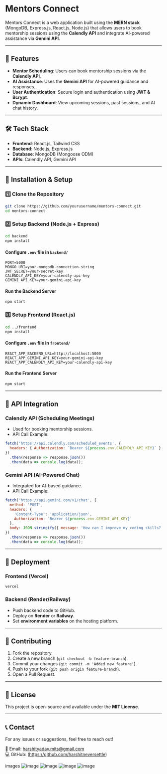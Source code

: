 # Mentors Connect

Mentors Connect is a web application built using the **MERN stack** (MongoDB, Express.js, React.js, Node.js) that allows users to book mentorship sessions using the **Calendly API** and integrate AI-powered assistance via **Gemini API**.

---

## 🚀 Features
- **Mentor Scheduling**: Users can book mentorship sessions via the **Calendly API**.
- **AI Assistance**: Uses the **Gemini API** for AI-powered guidance and responses.
- **User Authentication**: Secure login and authentication using **JWT & Bcrypt**.
- **Dynamic Dashboard**: View upcoming sessions, past sessions, and AI chat history.

---

## 🛠 Tech Stack
- **Frontend**: React.js, Tailwind CSS
- **Backend**: Node.js, Express.js
- **Database**: MongoDB (Mongoose ODM)
- **APIs**: Calendly API, Gemini API

---

## 📌 Installation & Setup
### 1️⃣ Clone the Repository
```sh
git clone https://github.com/yourusername/mentors-connect.git
cd mentors-connect
```

### 2️⃣ Setup Backend (Node.js + Express)
```sh
cd backend
npm install
```

#### Configure `.env` file in `backend/`
```env
PORT=5000
MONGO_URI=your-mongodb-connection-string
JWT_SECRET=your-secret-key
CALENDLY_API_KEY=your-calendly-api-key
GEMINI_API_KEY=your-gemini-api-key
```

#### Run the Backend Server
```sh
npm start
```

### 3️⃣ Setup Frontend (React.js)
```sh
cd ../frontend
npm install
```

#### Configure `.env` file in `frontend/`
```env
REACT_APP_BACKEND_URL=http://localhost:5000
REACT_APP_GEMINI_API_KEY=your-gemini-api-key
REACT_APP_CALENDLY_API_KEY=your-calendly-api-key
```

#### Run the Frontend Server
```sh
npm start
```

---

## 🔗 API Integration
### **Calendly API** (Scheduling Meetings)
- Used for booking mentorship sessions.
- API Call Example:
```js
fetch('https://api.calendly.com/scheduled_events', {
  headers: { Authorization: `Bearer ${process.env.CALENDLY_API_KEY}` }
})
  .then(response => response.json())
  .then(data => console.log(data));
```

### **Gemini API** (AI-Powered Chat)
- Integrated for AI-based guidance.
- API Call Example:
```js
fetch('https://api.gemini.com/v1/chat', {
  method: 'POST',
  headers: {
    'Content-Type': 'application/json',
    Authorization: `Bearer ${process.env.GEMINI_API_KEY}`
  },
  body: JSON.stringify({ message: 'How can I improve my coding skills?' })
})
  .then(response => response.json())
  .then(data => console.log(data));
```

---

## 🚀 Deployment
### **Frontend (Vercel)**
```sh
vercel
```

### **Backend (Render/Railway)**
- Push backend code to GitHub.
- Deploy on **Render** or **Railway**.
- Set **environment variables** on the hosting platform.

---

## 🤝 Contributing
1. Fork the repository.
2. Create a new branch (`git checkout -b feature-branch`).
3. Commit your changes (`git commit -m 'Added new feature'`).
4. Push to your fork (`git push origin feature-branch`).
5. Open a Pull Request.

---

## 📄 License
This project is open-source and available under the **MIT License**.

---

## 📞 Contact
For any issues or suggestions, feel free to reach out!

📧 Email: harshityadav.mits@gmail.com  
💻 GitHub: (https://github.com/harshitneversettle)

images
![image](https://github.com/user-attachments/assets/fa0953dd-dc03-4674-aea8-84b3bad12533)
![image](https://github.com/user-attachments/assets/45e55f23-3055-4ec7-adac-e3979c42885b)
![image](https://github.com/user-attachments/assets/bf75dfeb-dd62-4fa1-bfce-f2b5c9aef3f1)
![image](https://github.com/user-attachments/assets/27b4511f-bf1f-404c-b0a0-703ba40abf0d)


